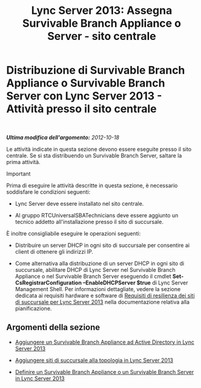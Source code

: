 ﻿---
title: "Lync Server 2013: Assegna Survivable Branch Appliance o Server - sito centrale"
TOCTitle: Distribuzione di Survivable Branch Appliance o Survivable Branch Server - Attività presso il sito centrale
ms:assetid: 0f631a36-fc2e-41cd-8a0d-f27e84f4a89e
ms:mtpsurl: https://technet.microsoft.com/it-it/library/Gg398189(v=OCS.15)
ms:contentKeyID: 49299695
ms.date: 08/24/2015
mtps_version: v=OCS.15
ms.translationtype: HT
---

# Distribuzione di Survivable Branch Appliance o Survivable Branch Server con Lync Server 2013 - Attività presso il sito centrale

 

_**Ultima modifica dell'argomento:** 2012-10-18_

Le attività indicate in questa sezione devono essere eseguite presso il sito centrale. Se si sta distribuendo un Survivable Branch Server, saltare la prima attività.

> [!IMPORTANT]
> <td>Prima di eseguire le attività descritte in questa sezione, è necessario soddisfare le condizioni seguenti:
> <ul>
> <li><p>Lync Server deve essere installato nel sito centrale.</p></li>
> <li><p>Al gruppo RTCUniversalSBATechnicians deve essere aggiunto un tecnico addetto all'installazione presso il sito di succursale.</p></li></ul>
> È inoltre consigliabile eseguire le operazioni seguenti:
> <ul>
> <li><p>Distribuire un server DHCP in ogni sito di succursale per consentire ai client di ottenere gli indirizzi IP.</p></li>
> <li><p>Come alternativa alla distribuzione di un server DHCP in ogni sito di succursale, abilitare DHCP di Lync Server nel Survivable Branch Appliance o nel Survivable Branch Server eseguendo il cmdlet <strong>Set-CsRegistrarConfiguration –EnableDHCPServer $true</strong> di Lync Server Management Shell. Per informazioni dettagliate, vedere la sezione dedicata ai requisiti hardware e software di <a href="lync-server-2013-branch-site-resiliency-requirements.md">Requisiti di resilienza dei siti di succursale per Lync Server 2013</a> nella documentazione relativa alla pianificazione.</p></li></ul>


## Argomenti della sezione

  - [Aggiungere un Survivable Branch Appliance ad Active Directory in Lync Server 2013](lync-server-2013-add-a-survivable-branch-appliance-to-active-directory.md)

  - [Aggiungere siti di succursale alla topologia in Lync Server 2013](lync-server-2013-add-branch-sites-to-your-topology.md)

  - [Definire un Survivable Branch Appliance o un Survivable Branch Server in Lync Server 2013](lync-server-2013-define-a-survivable-branch-appliance-or-server.md)

